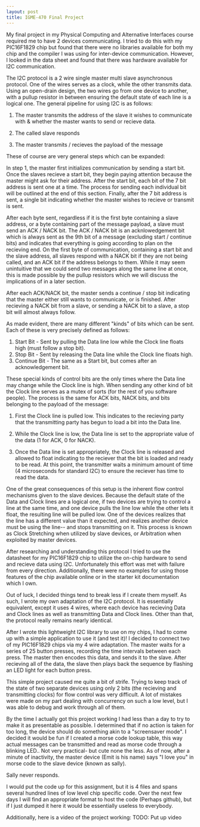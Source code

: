 ```yaml
---
layout: post
title: IGME-470 Final Project
---
```


My final project in my Physical Computing and Alternative Interfaces course required me to have 2 devices communicating. I tried to do this with my PIC16F1829 chip but found that there were no libraries available for both my chip and the compiler I was using for inter-device communication. However, I looked in the data sheet and found that there was hardware available for I2C communication.

The I2C protocol is a 2 wire single master multi slave asynchronous protocol. One of the wires serves as a clock, while the other transmits data. Using an open-drain design, the two wires go from one device to another, with a pullup resistor in between ensuring the default state of each line is a logical one. The general pipeline for using I2C is as follows:

1)	The master transmits the address of the slave it wishes to communicate with & whether the master wants to send or recieve data.

2)	The called slave responds

3)	The master transmits / recieves the payload of the message

These of course are very general steps which can be expanded:

In step 1, the master first initializes communication by sending a start bit. Once the slaves recieve a start bit, they begin paying attention because the master might ask for their address. After the start bit, each bit of the 7 bit address is sent one at a time. The process for sending each individual bit will be outlined at the end of this section. Finally, after the 7 bit address is sent, a single bit indicating whether the master wishes to recieve or transmit is sent.

After each byte sent, regardless if it is the first byte containing a slave address, or a byte containing part of the message payload, a slave must send an ACK / NACK bit. The ACK / NACK bit is an acknlowedgement bit which is always sent as the 9th bit of a message (excluding start / continue bits) and indicates that everything is going according to plan on the recieving end. On the first byte of communication, containing a start bit and the slave address, all slaves respond with a NACK bit if they are not being called, and an ACK bit if the address belongs to them. While it may seem unintuitive that we could send two messages along the same line at once, this is made possible by the pullup resistors which we will discuss the implications of in a later section.

After each ACK/NACK bit, the master sends a continue / stop bit indicating that the master either still wants to communicate, or is finished. After recieving a NACK bit from a slave, or sending a NACK bit to a slave, a stop bit will almost always follow.

As made evident, there are many different "kinds" of bits which can be sent. Each of these is very precisely defined as follows:

1)	Start Bit - Sent by pulling the Data line low while the Clock line floats high (must follow a stop bit).
2)	Stop Bit - Sent by releasing the Data line while the Clock line floats high.
3)	Continue Bit - The same as a Start bit, but comes after an acknowledgement bit.

These special kinds of control bits are the only times where the Data line may change while the Clock line is high. When sending any other kind of bit the Clock line serves as a mutex of sorts (for the rest of you software people).
The process is the same for ACK bits, NACK bits, and bits belonging to the payload of the message:

1)	First the Clock line is pulled low. This indicates to the recieving party that the transmitting party has begun to load a bit into the Data line.

2)	While the Clock line is low, the Data line is set to the appropriate value of the data (1 for ACK, 0 for NACK).

3)	Once the Data line is set appropriately, the Clock line is released and allowed to float indicating to the reciever that the bit is loaded and ready to be read. At this point, the transmitter waits a minimum amount of time (4 microseconds for standard I2C) to ensure the reciever has time to read the data.

One of the great consequences of this setup is the inherent flow control mechanisms given to the slave devices. Because the default state of the Data and Clock lines are a logical one, if two devices are trying to control a line at the same time, and one device pulls the line low while the other lets it float, the resulting line will be pulled low. One of the devices realizes that the line has a different value than it expected, and realizes another device must be using the line-- and stops transmitting on it. This process is known as Clock Stretching when utilized by slave devices, or Arbitration when exploited by master devices.

After researching and understanding this protocol I tried to use the datasheet for my PIC16F1829 chip to utilize the on-chip hardware to send and recieve data using I2C. Unfortunately this effort was met with failure from every direction. Additionally, there were no examples for using those features of the chip available online or in the starter kit documentation which I own.

Out of luck, I decided things tend to break less if I create them myself. As such, I wrote my own adaptation of the I2C protocol. It is essentially equivalent, except it uses 4 wires, where each device has recieving Data and Clock lines as well as transmitting Data and Clock lines. Other than that, the protocol really remains nearly identical.

After I wrote this lightweight I2C library to use on my chips, I had to come up with a simple application to use it (and test it)! I decided to connect two of my PIC16F1829 chips via my 4 wire adaptation. The master waits for a series of 25 button presses, recording the time intervals between each press. The master then encodes this data, and sends it to the slave. After recieving all of the data, the slave then plays back the sequence by flashing an LED light for each button press.

This simple project caused me quite a bit of strife. Trying to keep track of the state of two separate devices using only 2 bits (the recieving and transmitting clocks) for flow control was very difficult. A lot of mistakes were made on my part dealing with concurrency on such a low level, but I was able to debug and work through all of them.

By the time I actually got this project working I had less than a day to try to make it as presentable as possible. I determined that if no action is taken for too long, the device should do something akin to a "screensaver mode". I decided it would be fun if I created a morse code lookup table, this way actual messages can be transmitted and read as morse code through a blinking LED.. Not very practical- but cute none the less. As of now, after a minute of inactivity, the master device (Emit is his name) says "I love you" in morse code to the slave device (known as sally).

Sally never responds.

I would put the code up for this assignment, but it is 4 files and spans several hundred lines of low level chip specific code. Over the next few days I will find an appropriate format to host the code (Perhaps github), but if I just dumped it here it would be essentially useless to everybody.

Additionally, here is a video of the project working:
TODO: Put up video
